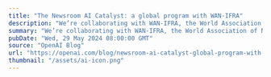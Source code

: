 ```yaml
---
title: "The Newsroom AI Catalyst: a global program with WAN-IFRA"
description: "We’re collaborating with WAN-IFRA, the World Association of News Publishers, to launch a global accelerator program that will assist over 100 news publishers to explore and integrate AI in their newsroom."
summary: "We’re collaborating with WAN-IFRA, the World Association of News Publishers, to launch a global accelerator program that will assist over 100 news publishers to explore and integrate AI in their newsroom."
pubDate: "Wed, 29 May 2024 08:00:00 GMT"
source: "OpenAI Blog"
url: "https://openai.com/blog/newsroom-ai-catalyst-global-program-with-wan-ifra"
thumbnail: "/assets/ai-icon.png"
---
```


